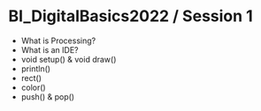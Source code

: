 # BI_DigitalBasics2022 / Session 1 

- What is Processing? 
- What is an IDE? 
- void setup() & void draw()
- println()
- rect()
- color()
- push() & pop()
